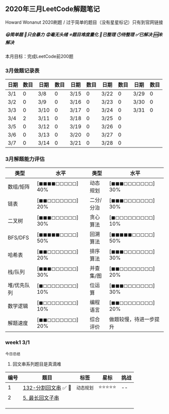 ## 2020年三月LeetCode解题笔记

Howard Wonanut 2020刷题 / 过于简单的题目（没有星星标记）只有到官网链接

##### 😃简单题     🤢只会暴力    😡毫无头绪    ⭐题目难度量化    💾已整理     🕑待整理       ✅已解决      🆘未解决

本月目标：完成LeetCode前200题



### 3月做题记录表

| 日期 | 数目 | 日期 | 数目 | 日期 | 数目 | 日期 | 数目 | 日期 | 数目 |
| ---- | ---- | ---- | ---- | ---- | ---- | ---- | ---- | ---- | ---- |
| 3/1  | 0    | 3/8  | 0    | 3/15 | 0    | 3/22 | 0    | 3/29 | 0    |
| 3/2  | 0    | 3/9  | 0    | 3/16 | 0    | 3/23 | 0    | 3/30 | 0    |
| 3/3  | 0    | 3/10 | 0    | 3/17 | 0    | 3/24 | 0    | 3/31 | 0    |
| 3/4  | 2    | 3/11 | 0    | 3/18 | 0    | 3/25 | 0    |      |      |
| 3/5  | 0    | 3/12 | 0    | 3/19 | 0    | 3/26 | 0    |      |      |
| 3/6  | 0    | 3/13 | 0    | 3/20 | 0    | 3/27 | 0    |      |      |
| 3/7  | 0    | 3/14 | 0    | 3/21 | 0    | 3/28 | 0    |      |      |



### 3月解题能力评估

| 类型        | 水平            | 类型      | 水平                   |
| ----------- | --------------- | --------- | ---------------------- |
| 数组/矩阵   | [◼◼◼◼◻◻◻◻◻] 40% | 动态规划  | [◼◼◼◻◻◻◻◻◻◻] 30%       |
| 链表        | [◼◼◻◻◻◻◻◻◻] 20% | 二分/分治 | [◼◼◼◻◻◻◻◻◻◻] 30%       |
| 二叉树      | [◼◼◼◻◻◻◻◻◻] 30% | 贪心算法  | [◼◻◻◻◻◻◻◻◻◻] 10%       |
| BFS/DFS     | [◼◼◼◼◼◻◻◻◻] 50% | 回溯算法  | [◼◼◼◼◼◻◻◻◻◻] 50%       |
| 哈希表      | [◼◼◻◻◻◻◻◻◻] 20% | 排序算法  | [◼◼◼◻◻◻◻◻◻◻] 30%       |
| 栈/队列     | [◼◼◼◻◻◻◻◻◻] 30% | 并查集/图 | [◼◼◻◻◻◻◻◻◻◻] 20%       |
| 堆/优先队列 | [◼◻◻◻◻◻◻◻◻] 10% | 位运算    | [◼◼◼◻◻◻◻◻◻◻] 30%       |
| 数学逻辑    | [◼◻◻◻◻◻◻◻◻] 10% | 编程语言  | [◼◼◻◻◻◻◻◻◻◻] 20%       |
| 解题速度    | [◼◼◻◻◻◻◻◻◻] 20% | 综合评价  | 做题较慢，待进一步提升 |



### week1 3/1

`今日总结`

1. 回文串系列题目是真滴难

| 编号 | 题目                                                         | 标签       | 星标  | 挑战 |
| ---- | ------------------------------------------------------------ | ---------- | ----- | ---- |
| 1    | [132-分割回文串](./week4/132-分割回文串.md) ✅ 💾              | `动态规划` | ⭐⭐⭐⭐⭐ | --   |
| 2    | [5. 最长回文子串](https://leetcode-cn.com/problems/longest-palindromic-substring/) |            |       |      |
|      |                                                              |            |       |      |
|      |                                                              |            |       |      |
|      |                                                              |            |       |      |